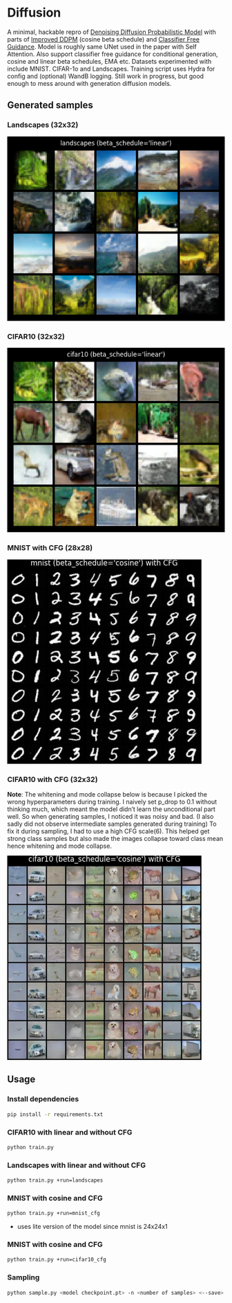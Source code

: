 # Diffusion

A minimal, hackable repro of [Denoising Diffusion Probabilistic Model](https://arxiv.org/pdf/2006.11239) with parts of [Improved DDPM](https://arxiv.org/pdf/2102.09672) (cosine beta schedule) and [Classifier Free Guidance](https://arxiv.org/pdf/2207.12598). Model is roughly same UNet used in the paper with Self Attention. Also support classifier free guidance for conditional generation, cosine and linear beta schedules, EMA etc. Datasets experimented with include MNIST. CIFAR-1o and Landscapes. Training script uses Hydra for config and (optional) WandB logging. Still work in progress, but good enough to mess around with generation diffusion models.

## Generated samples

### Landscapes (32x32)
![Generated Landscapes](./misc/landscapes.png)

### CIFAR10 (32x32)
![Generated CIFAR10](./misc/cifar10.png)

### MNIST with CFG (28x28)
![MNIST with CFG](./misc/mnist-cfg.jpg)

### CIFAR10 with CFG (32x32)

**Note**: The whitening and mode collapse below is because I picked the wrong hyperparameters during training. I naively set p_drop to 0.1 without thinking much, which meant the model didn’t learn the unconditional part well. So when generating samples, I noticed it was noisy and bad. (I also sadly did not observe intermediate samples generated during training) To fix it during sampling, I had to use a high CFG scale(6). This helped get strong class samples but also made the images collapse toward class mean hence whitening and mode collapse.

![CIFAR10 with CFG](./misc/cifar10-cfg.png)

## Usage

### Install dependencies

```sh
pip install -r requirements.txt
```

### CIFAR10 with linear and without CFG

```sh
python train.py
```

### Landscapes with linear and without CFG

```sh
python train.py +run=landscapes
```

### MNIST with cosine and CFG

```sh
python train.py +run=mnist_cfg
```
* uses lite version of the model since mnist is 24x24x1

### MNIST with cosine and CFG

```sh
python train.py +run=cifar10_cfg
```

### Sampling

```sh
python sample.py <model checkpoint.pt> -n <number of samples> <--save>
```